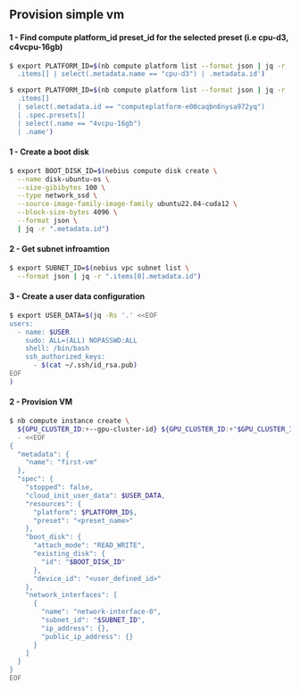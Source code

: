 ## Provision simple vm

#### 1 - Find compute platform_id preset_id for the selected preset (i.e cpu-d3, c4vcpu-16gb)
```bash
$ export PLATFORM_ID=$(nb compute platform list --format json | jq -r '
  .items[] | select(.metadata.name == "cpu-d3") | .metadata.id')
```

```bash
$ export PLATFORM_ID=$(nb compute platform list --format json | jq -r '
  .items[]
  | select(.metadata.id == "computeplatform-e00caqbn6nysa972yq")
  | .spec.presets[]
  | select(.name == "4vcpu-16gb")
  | .name')
```

#### 1 - Create a boot disk
```bash
$ export BOOT_DISK_ID=$(nebius compute disk create \
  --name disk-ubuntu-os \
  --size-gibibytes 100 \
  --type network_ssd \
  --source-image-family-image-family ubuntu22.04-cuda12 \
  --block-size-bytes 4096 \
  --format json \
  | jq -r ".metadata.id")
```

#### 2 - Get subnet infroamtion
```bash
$ export SUBNET_ID=$(nebius vpc subnet list \
  --format json | jq -r ".items[0].metadata.id")
```

#### 3 - Create a user data configuration
```bash
$ export USER_DATA=$(jq -Rs '.' <<EOF
users:
  - name: $USER
    sudo: ALL=(ALL) NOPASSWD:ALL
    shell: /bin/bash
    ssh_authorized_keys:
      - $(cat ~/.ssh/id_rsa.pub)
EOF
)
```

#### 2 - Provision VM
```bash
$ nb compute instance create \
  ${GPU_CLUSTER_ID:+--gpu-cluster-id} ${GPU_CLUSTER_ID:+"$GPU_CLUSTER_ID"} \
  - <<EOF
{
  "metadata": {
    "name": "first-vm"
  },
  "spec": {
    "stopped": false,
    "cloud_init_user_data": $USER_DATA,
    "resources": {
      "platform": $PLATFORM_ID$,
      "preset": "<preset_name>"
    },
    "boot_disk": {
      "attach_mode": "READ_WRITE",
      "existing_disk": {
        "id": "$BOOT_DISK_ID"
      },
      "device_id": "<user_defined_id>"
    },
    "network_interfaces": [
      {
        "name": "network-interface-0",
        "subnet_id": "$SUBNET_ID",
        "ip_address": {},
        "public_ip_address": {}
      }
    ]
  }
}
EOF
```